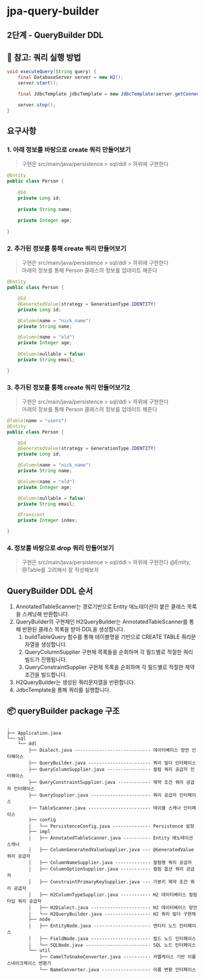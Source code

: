 # jpa-query-builder

## 2단계 - QueryBuilder DDL

## 🚀 참고: 쿼리 실행 방법
```java
void executeQuery(String query) {
    final DatabaseServer server = new H2();
    server.start();

    final JdbcTemplate jdbcTemplate = new JdbcTemplate(server.getConnection());

    server.stop();
}
```

## 요구사항
### 1. 아래 정보를 바탕으로 create 쿼리 만들어보기
> 구현은 src/main/java/persistence > sql/ddl > 하위에 구현한다
```java
@Entity
public class Person {
    
    @Id
    private Long id;
    
    private String name;
    
    private Integer age;
    
}
```

### 2. 추가된 정보를 통해 create 쿼리 만들어보기
> 구현은 src/main/java/persistence > sql/ddl > 하위에 구현한다   
> 아래의 정보를 통해 Person 클래스의 정보를 업데이트 해준다
```java
@Entity
public class Person {

    @Id
    @GeneratedValue(strategy = GenerationType.IDENTITY)
    private Long id;

    @Column(name = "nick_name")
    private String name;

    @Column(name = "old")
    private Integer age;
    
    @Column(nullable = false)
    private String email;

}

```

### 3. 추가된 정보를 통해 create 쿼리 만들어보기2
> 구현은 src/main/java/persistence > sql/ddl > 하위에 구현한다   
> 아래의 정보를 통해 Person 클래스의 정보를 업데이트 해준다
```java
@Table(name = "users")
@Entity
public class Person {

    @Id
    @GeneratedValue(strategy = GenerationType.IDENTITY)
    private Long id;

    @Column(name = "nick_name")
    private String name;

    @Column(name = "old")
    private Integer age;

    @Column(nullable = false)
    private String email;

    @Transient
    private Integer index;

}

```

### 4. 정보를 바탕으로 drop 쿼리 만들어보기
> 구현은 src/main/java/persistence > sql/ddl > 하위에 구현한다
> @Entity, @Table를 고려해서 잘 작성해보자


## QueryBuilder DDL 순서
1. AnnotatedTableScanner는 경로기반으로 Entity 애노테이션이 붙은 클래스 목록을 스캐닝해 반환합니다. 
2. QueryBuilder의 구현체인 H2QueryBuilder는 AnnotatedTableScanner를 통해 반환된 클래스 목록을 받아 DDL을 생성합니다.
   1.  buildTableQuery 함수를 통해 테이블명을 기반으로 CREATE TABLE 쿼리문자열을 생성합니다. 
   2. QueryColumnSupplier 구현체 목록들을 순회하며 각 필드별로 적절한 쿼리 빌드가 진행됩니다. 
   3. QueryConstraintSupplier 구현체 목록을 순회하며 각 필드별로 적절한 제약 조건을 빌드합니다.
3. H2QueryBuilder는 생성된 쿼리문자열을 반환합니다.
4. JdbcTemplate을 통해 쿼리를 실행합니다.

## 📦 queryBuilder package 구조
```
.
├── Application.java
└── sql
    └── ddl
        ├── Dialect.java ---------------------------- 데이터베이스 방언 인터페이스
        ├── QueryBuilder.java ----------------------- 쿼리 빌더 인터페이스
        ├── QueryColumnSupplier.java ---------------- 컬럼 쿼리 공급자 인터페이스
        ├── QueryConstraintSupplier.java ------------ 제약 조건 쿼리 공급자 인터페이스
        ├── QuerySupplier.java ---------------------- 쿼리 공급자 인터페이스
        ├── TableScanner.java ----------------------- 테이블 스캐너 인터페이스
        ├── config
        │   └── PersistenceConfig.java -------------- Persistence 설정
        ├── impl
        │   ├── AnnotatedTableScanner.java ---------- Entity 애노테이션 스캐너
        │   ├── ColumnGeneratedValueSupplier.java --- @GeneratedValue 쿼리 공급자
        │   ├── ColumnNameSupplier.java ------------- 컬럼명 쿼리 공급자
        │   ├── ColumnOptionSupplier.java ----------- 컬럼 옵션 쿼리 공급자
        │   ├── ConstraintPrimaryKeySupplier.java --- 기본키 제약 조건 쿼리 공급자
        │   ├── H2ColumnTypeSupplier.java ----------- H2 데이터베이스 컬럼 타입 쿼리 공급자
        │   ├── H2Dialect.java ---------------------- H2 데이터베이스 방언
        │   └── H2QueryBuilder.java ----------------- H2 쿼리 빌더 구현체
        ├── node
        │   ├── EntityNode.java --------------------- 엔티티 노드 인터페이스
        │   ├── FieldNode.java ---------------------- 필드 노드 인터페이스
        │   └── SQLNode.java ------------------------ SQL 노드 인터페이스
        └── util
            ├── CamelToSnakeConverter.java ---------- 카멜케이스 기반 이름 스네이크케이스 변환기
            └── NameConverter.java ------------------ 이름 변환 인터페이스

```